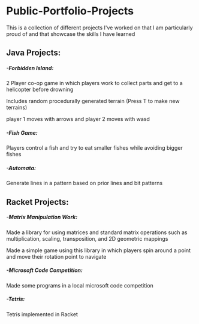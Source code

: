 # Public-Portfolio-Projects
This is a collection of different projects I've worked on that I am particularly proud of and that showcase the skills I have learned

## Java Projects:

##### -Forbidden Island:

2 Player co-op game in which players work to collect parts and get to a helicopter before drowning

Includes random procedurally generated terrain (Press T to make new terrains)

player 1 moves with arrows and player 2 moves with wasd

##### -Fish Game:

Players control a fish and try to eat smaller fishes while avoiding bigger fishes

##### -Automata:

Generate lines in a pattern based on prior lines and bit patterns

## Racket Projects:

##### -Matrix Manipulation Work:

Made a library for using matrices and standard matrix operations such as multiplication, scaling, transposition, and 2D geometric mappings

Made a simple game using this library in which players spin around a point and move their rotation point to navigate

##### -Microsoft Code Competition:

Made some programs in a local microsoft code competition

##### -Tetris:

Tetris implemented in Racket
